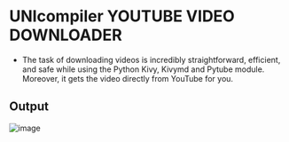 # UNIcompiler YOUTUBE VIDEO DOWNLOADER
- The task of downloading videos is incredibly straightforward, efficient, and safe while using the Python Kivy, Kivymd and Pytube module. Moreover, it gets the video directly from YouTube for you.

## Output <br>
![image](https://user-images.githubusercontent.com/80621346/183288373-378cf156-a651-462a-8da2-f42fa8d9a1fe.png)
